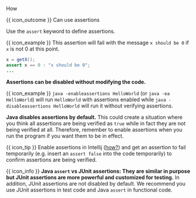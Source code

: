 <span id="title">How</span>

<span id="prereqs"></span>

<span id="outcomes">{{ icon_outcome }} Can use assertions</span>

<div id="body">

Use the `assert` keyword to define assertions.

<box>

{{ icon_example }} This assertion will fail with the message `x should be 0` if `x` is not 0 at this point.

```java
x = getX();
assert x == 0 : "x should be 0";
...
```

</box>

**Assertions can be disabled without modifying the code.**

<box>

{{ icon_example }} `java -enableassertions HelloWorld` (or `java -ea HelloWorld`) will run `HelloWorld` with assertions enabled while `java -disableassertions HelloWorld` will run it without verifying assertions.

</box>


<box type="important">

**Java disables assertions by default.** This could create a situation where you think all assertions are being verified as `true` while in fact they are not being verified at all. Therefore, remember to enable assertions when you run the program if you want them to be in effect.

</box>

{{ icon_tip }} Enable assertions in Intellij ([how?](https://se-education.org/guides/tutorials/intellijUsefulSettings.html)) and get an assertion to fail temporarily (e.g. insert an `assert false` into the code temporarily) to confirm assertions are being verified.

{{ icon_info }} **Java `assert` vs JUnit assertions: They are similar in purpose but JUnit assertions are more powerful and customized for testing.** In addition, JUnit assertions are not disabled by default. We recommend you use JUnit assertions in test code and Java `assert` in functional code.
</div>

<div id="extras">
  <include src="resources.md" />
</div>
